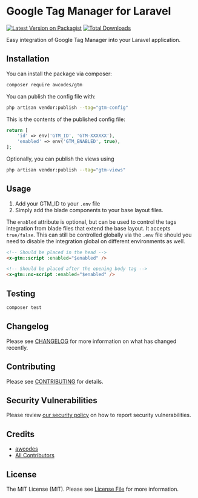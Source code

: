 # Google Tag Manager for Laravel

[![Latest Version on Packagist](https://img.shields.io/packagist/v/awcodes/gtm.svg?style=flat-square)](https://packagist.org/packages/awcodes/gtm)
[![Total Downloads](https://img.shields.io/packagist/dt/awcodes/gtm.svg?style=flat-square)](https://packagist.org/packages/awcodes/gtm)

Easy integration of Google Tag Manager into your Laravel application.

## Installation

You can install the package via composer:

```bash
composer require awcodes/gtm
```

You can publish the config file with:

```bash
php artisan vendor:publish --tag="gtm-config"
```

This is the contents of the published config file:

```php
return [
    'id' => env('GTM_ID', 'GTM-XXXXXX'),
    'enabled' => env('GTM_ENABLED', true),
];
```

Optionally, you can publish the views using

```bash
php artisan vendor:publish --tag="gtm-views"
```

## Usage

1. Add your GTM_ID to your `.env` file
2. Simply add the blade components to your base layout files.

The `enabled` attribute is optional, but can be used to control the tags integration from blade files that extend the base layout. It accepts `true/false`. This can still be controlled globally via the `.env` file should you need to disable the integration global on different environments as well.

```html
<!-- Should be placed in the head -->
<x-gtm::script :enabled="$enabled" />

<!-- Should be placed after the opening body tag -->
<x-gtm::no-script :enabled="$enabled" />
```

## Testing

```bash
composer test
```

## Changelog

Please see [CHANGELOG](CHANGELOG.md) for more information on what has changed recently.

## Contributing

Please see [CONTRIBUTING](.github/CONTRIBUTING.md) for details.

## Security Vulnerabilities

Please review [our security policy](../../security/policy) on how to report security vulnerabilities.

## Credits

- [awcodes](https://github.com/awcodes)
- [All Contributors](../../contributors)

## License

The MIT License (MIT). Please see [License File](LICENSE.md) for more information.
